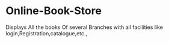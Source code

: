 # Online-Book-Store
Displays All the books Of several Branches with all facilities like login,Registration,catalogue,etc.,
